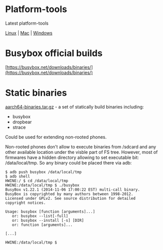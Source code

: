 # Platform-tools

Latest platform-tools

[Linux](https://dl.google.com/android/repository/platform-tools-latest-linux.zip) |
[Mac](https://dl.google.com/android/repository/platform-tools-latest-darwin.zip) |
[Windows](https://dl.google.com/android/repository/platform-tools-latest-windows.zip) 

# Busybox official builds

[https://busybox.net/downloads/binaries/](https://busybox.net/downloads/binaries/)

# Static binaries 

[aarch64-binaries.tar.gz](aarch64-binaries.tar.gz) - a set of statically build binaries including: 

- busybox 
- dropbear 
- strace 

Could be used for extending non-rooted phones. 

Non-rooted phones don't allow to execute binaries from /sdcard and any other available location under the visble part of FS tree. However, most of firmwares have a hidden directory allowing to set executable bit: /data/local/tmp. 
So any binary could be placed there via adb: 
```
$ adb push busybox /data/local/tmp
$ adb shell
HWINE:/ $ cd /data/local/tmp
HWINE:/data/local/tmp $ ./busybox
BusyBox v1.22.1 (2014-11-06 17:00:22 EST) multi-call binary.
BusyBox is copyrighted by many authors between 1998-2012.
Licensed under GPLv2. See source distribution for detailed
copyright notices.

Usage: busybox [function [arguments]...]
   or: busybox --list[-full]
   or: busybox --install [-s] [DIR]
   or: function [arguments]...

[...] 

HWINE:/data/local/tmp $
```

